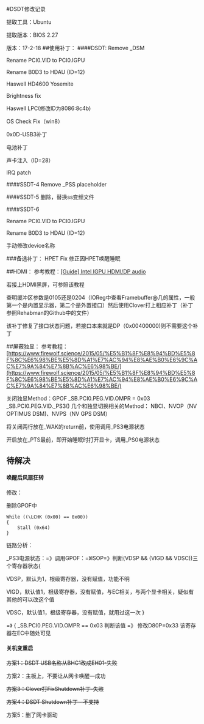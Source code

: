 #DSDT修改记录

提取工具：Ubuntu

提取版本：BIOS 2.27

版本：17-2-18
##使用补丁：
####DSDT:
Remove _DSM

Rename PCI0.VID to PCI0.IGPU

Rename B0D3 to HDAU  (ID=12)

Haswell HD4600 Yosemite

Brightness fix 

Haswell LPC(修改ID为8086:8c4b)

OS Check Fix（win8）

0x0D-USB3补丁

电池补丁

声卡注入（ID=28）

IRQ patch

####SSDT-4
Remove _PSS placeholder

####SSDT-5
删除，替换ss变频文件

####SSDT-6

Rename PCI0.VID to PCI0.IGPU

Rename B0D3 to HDAU  (ID=12)

手动修改device名称

###备选补丁：
HPET Fix 修正因HPET唤醒睡眠

##HDMI：
参考教程：[\[Guide\] Intel IGPU HDMI/DP audio](https://www.tonymacx86.com/threads/guide-intel-igpu-hdmi-dp-audio-sandy-ivy-haswell-broadwell-skylake.189495/)

若接上HDMI黑屏，可参照该教程

查明缓冲区参数是0105还是0204（IOReg中查看Framebuffer@几的属性，一般第一个是内置显示器，第二个是外置接口）然后使用Clover打上相应补丁（补丁参照Rehabman的Github中的文件）

该补丁修复了接口状态问题，若接口本来就是DP（0x00400000)则不需要这个补丁

##屏蔽独显：
参考教程：[https://www.firewolf.science/2015/05/%E5%B1%8F%E8%94%BD%E5%8F%8C%E6%98%BE%E5%8D%A1%E7%AC%94%E8%AE%B0%E6%9C%AC%E7%9A%84%E7%8B%AC%E6%98%BE/](https://www.firewolf.science/2015/05/%E5%B1%8F%E8%94%BD%E5%8F%8C%E6%98%BE%E5%8D%A1%E7%AC%94%E8%AE%B0%E6%9C%AC%E7%9A%84%E7%8B%AC%E6%98%BE/)

关闭独显Method：GPOF
\_SB.PCI0.PEG.VID.OMPR = 0x03
\_SB.PCI0.PEG.VID._PS3()
几个和独显切换相关的Method：
NBCI、NVOP（NV OPTIMUS DSM)、NVPS（NV GPS DSM）

将关闭两行放在_WAK的return前，使用调用_PS3电源状态

开启放在_PTS最前，即开始睡眠时打开显卡，调用_PS0电源状态

## 待解决


#### 唤醒后风扇狂转

修改：

删除GPOF中

	While ((\LCHK (0x00) == 0x00))
	{
		Stall (0x64)
	}


链路分析：

_PS3电源状态：=》调用GPOF：=》ISOP=》判断(VDSP && (VIGD && VDSC))三个寄存器状态{

VDSP，默认为1，根级寄存器，没有赋值，功能不明

VIGD，默认值1，根级寄存器，没有赋值，与EC相关，与两个显卡相关，疑似有其他的可以改这个值

VDSC，默认值1，根级寄存器，没有赋值，就用过这一次
}

=》
{
	\_SB.PCI0.PEG.VID.OMPR == 0x03  判断该值
=》
修改D80P=0x33 该寄存器在EC中随处可见

#### 关机变重启
~~方案1：DSDT USB名称从BHC1改成EH01-失败~~

方案2：主板上，不要让从网卡唤醒—成功

~~方案3：Clover打FixShutdown补丁-失败~~

~~方案4：DSDT Shutdown补丁 - 不支持~~

方案5：删了网卡驱动